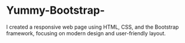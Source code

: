 # Yummy-Bootstrap-
I created a responsive web page using HTML, CSS, and the Bootstrap framework, focusing on modern design and user-friendly layout.
